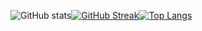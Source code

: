 

![GitHub stats](https://github-readme-stats.vercel.app/api?username=mrhouzlane&show_icons=true&theme=merko)[![GitHub Streak](https://streak-stats.demolab.com?user=mrhouzlane&theme=merko&hide_border=true&border_radius=10)](https://git.io/streak-stats)[![Top Langs](https://github-readme-stats.vercel.app/api/top-langs/?username=mrhouzlane&layout=compact&theme=merko)](https://github.com/anuraghazra/github-readme-stats) 



<!--
**mrhouzlane/mrhouzlane** is a ✨ _special_ ✨ repository because its `README.md` (this file) appears on your GitHub profile.


